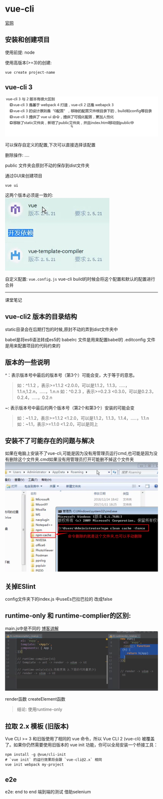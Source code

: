 # vue-cli


[官网](https://cli.vuejs.org/zh/guide/creating-a-project.html)

## 安装和创建项目
使用前提: node

使用高版本(>=3)的创建:
```shell
vue create project-name
```




## vue-cli 3 

![](media/16488006584655/16488648546265.jpg)

可以保存自定义的配置,下次可以直接选择该配置

删除操作:
....

public 文件夹会原封不动的保存到dist文件夹

通过GUI来创建项目
```shell
vue ui
```

这两个版本必须是一致的:
![](media/16488006584655/16488669469981.jpg)

自定义配置:
`vue.config.js` vue-cli build的时候会将这个配置和默认的配置进行合并

---

课堂笔记
## vue-cli2 版本的目录结构

static目录会在后期打包的时候,原封不动的弄到dist文件夹中

babel是将es6语法转成es5的
babelrc 文件是用来配置babel的
.editconfig 文件是用来配置项目的代码约束的

## 版本的一些说明
^：表示版本号中最后的版本号（第3个）可能会变，大于等于的意思。
> 如：^1.1.2 ，表示>=1.1.2 <2.0.0，可以是1.1.2，1.1.3，.....，1.1.n,1.2.n，.....，1.n.n
> 如：^0.2.3 ，表示>=0.2.3 <0.3.0，可以是0.2.3，0.2.4，.....，0.2.n

~: 表示版本号中最后的两个版本号（第2个和第3个）安装的可能会变
> 如：~1.1.2，表示>=1.1.2 <1.2.0，可以是1.1.2，1.1.3，1.1.4，.....，1.1.n 
> 如：~1.1，表示>=1.1.0 <1.2.0，可以是同上

## 安装不了可能存在的问题与解决

如果在电脑上安装不了vue-cli,可能是因为没有用管理员运行cmd,也可能是因为没有删除这个文件夹.cmd如果没有用管理员打开可能删不掉这个文件夹
![](media/16488006584655/16488048422914.jpg)


## 关掉ESlint
config文件夹下的index.js 中useEs巴拉巴拉的 改成false


## runtime-only 和 runtime-complier的区别:
main.js中是不同的
[博客讲解](https://blog.csdn.net/gqk01/article/details/118975822)
![](media/16488006584655/16488058691825.jpg)

 
 render函数 
 createElement函数
 > 结论: 使用runtime-only

## 拉取 2.x 模板 (旧版本)
Vue CLI >= 3 和旧版使用了相同的 vue 命令，所以 Vue CLI 2 (vue-cli) 被覆盖了。如果你仍然需要使用旧版本的 vue init 功能，你可以全局安装一个桥接工具：

```shell
npm install -g @vue/cli-init
# `vue init` 的运行效果将会跟 `vue-cli@2.x` 相同
vue init webpack my-project
```


## e2e 
e2e: end to end 端到端的测试 借助selenium





